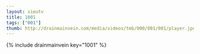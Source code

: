 ```yaml
--- 
layout: sieutv
title: 1001
tags: ["001"]
thumb: http://drainmainvein.com/media/videos/tmb/000/001/001/player.jpg
---
```

{% include drainmainvein key="1001" %} 
